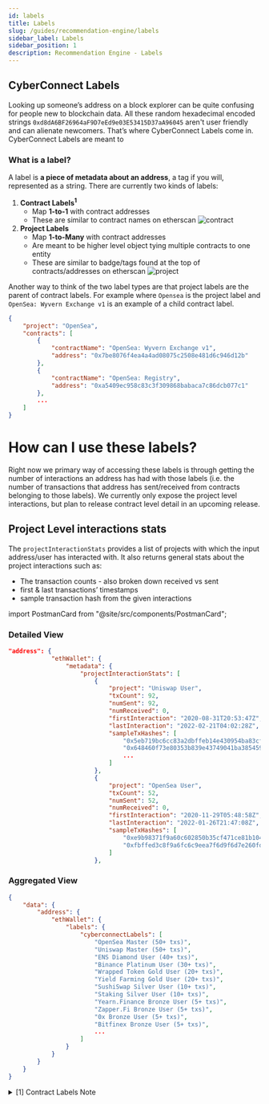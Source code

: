 ```yaml
---
id: labels
title: Labels
slug: /guides/recommendation-engine/labels
sidebar_label: Labels
sidebar_position: 1
description: Recommendation Engine - Labels
---
```


## CyberConnect Labels

Looking up someone’s address on a block explorer can be quite confusing for people new to blockchain data. All these random hexadecimal encoded strings `0xd8dA6BF26964aF9D7eEd9e03E53415D37aA96045` aren't user friendly and can alienate newcomers. That’s where CyberConnect Labels come in. CyberConnect Labels are meant to 

### What is a label?

A label is **a piece of metadata about an address**, a tag if you will, represented as a string. There are currently two kinds of labels:

1. **Contract Labels<sup>1</sup>**
   - Map **1-to-1** with contract addresses
   - These are similar to contract names on etherscan
   ![contract](/img/v2/contract-labels-comparison.png)
2. **Project Labels**
   - Map **1-to-Many** with contract addresses
   - Are meant to be higher level object tying multiple contracts to one entity
   - These are similar to badge/tags found at the top of contracts/addresses on etherscan
    ![project](/img/v2/project-labels-comparison.png)



Another way to think of the two label types are that project labels are the parent of contract labels. For example where `Opensea` is the project label and `OpenSea: Wyvern Exchange v1` is an example of a child contract label.

```json
{
    "project": "OpenSea",
    "contracts": [
        {
            "contractName": "OpenSea: Wyvern Exchange v1",
            "address": "0x7be8076f4ea4a4ad08075c2508e481d6c946d12b"
        },
        {
            "contractName": "OpenSea: Registry",
            "address": "0xa5409ec958c83c3f309868babaca7c86dcb077c1"
        },
        ...
    ]
}
```

# How can I use these labels?
Right now we primary way of accessing these labels is through getting the number of interactions an address has had with those labels (i.e. the number of transactions that address has sent/received from contracts belonging to those labels). We currently only expose the project level interactions, but plan to release contract level detail in an upcoming release. 

## Project Level interactions stats

The `projectInteractionStats` provides a list of projects with which the input address/user has interacted with. It also returns general stats about the project interactions such as:

-   The transaction counts - also broken down received vs sent
-   first & last transactions’ timestamps
-   sample transaction hash from the given interactions

import PostmanCard from "@site/src/components/PostmanCard";

### Detailed View 
<PostmanCard 
  queryURL="https://www.postman.com/cyberconnect-v2/workspace/cyberconnect-v2/request/20133006-f8948b6d-4c42-448b-bc0a-65ee75815847"
  exampleURL="https://www.postman.com/cyberconnect-v2/workspace/cyberconnect-v2/example/20133006-9a0f9ff3-2fb4-4086-819b-e115f09e7a48"
/>

```json
"address": {
            "ethWallet": {
                "metadata": {
                    "projectInteractionStats": [
                        {
                            "project": "Uniswap User",
                            "txCount": 92,
                            "numSent": 92,
                            "numReceived": 0,
                            "firstInteraction": "2020-08-31T20:53:47Z",
                            "lastInteraction": "2022-02-21T04:02:28Z",
                            "sampleTxHashes": [
                                "0x5eb719bc6cc83a2dbffeb14e430954ba83cfed7f6558167da5d1a08bdea86e3b",
                                "0x648460f73e80353b839e43749041ba38545906d5669d1e943c436d70044309c3",
                                ...
                            ]
                        },
                        {
                            "project": "OpenSea User",
                            "txCount": 52,
                            "numSent": 52,
                            "numReceived": 0,
                            "firstInteraction": "2020-11-29T05:48:58Z",
                            "lastInteraction": "2022-01-26T21:47:08Z",
                            "sampleTxHashes": [
                                "0xe9b98371f9a60c602850b35cf471ce81b104a0ad4d6f9bbad45894eac4f2b0d1",
                                "0xfbffed3c8f9a6fc6c9eea7f6d9f6d7e260fd4b3745652d1471dba1555a713cf0"
                            ]
                        },
```

### Aggregated View 

<PostmanCard 
  queryURL="https://www.postman.com/cyberconnect-v2/workspace/cyberconnect-v2/request/20133006-0483574a-f11c-4053-9fd7-daa4f11cda78"
  exampleURL="https://www.postman.com/cyberconnect-v2/workspace/cyberconnect-v2/example/20133006-92cb285d-2e04-4ea8-9f20-0da2a7cf3a9d"
/>

```json
{
    "data": {
        "address": {
            "ethWallet": {
                "labels": {
                    "cyberconnectLabels": [
                        "OpenSea Master (50+ txs)",
                        "Uniswap Master (50+ txs)",
                        "ENS Diamond User (40+ txs)",
                        "Binance Platinum User (30+ txs)",
                        "Wrapped Token Gold User (20+ txs)",
                        "Yield Farming Gold User (20+ txs)",
                        "SushiSwap Silver User (10+ txs)",
                        "Staking Silver User (10+ txs)",
                        "Yearn.Finance Bronze User (5+ txs)",
                        "Zapper.Fi Bronze User (5+ txs)",
                        "0x Bronze User (5+ txs)",
                        "Bitfinex Bronze User (5+ txs)",
                        ...
                    ]
                }
            }
        }
    }
}
```


<details>
    <summary>
    [1] Contract Labels Note
    </summary>
    <div>
    We currently only expose project level details. The mapping between contract->projects is not publicly available. If you'd like to get access to this mapping please reach out at nazih.kalo@cyberconnect.me or submit feedback using https://9txmc3wk3bc.typeform.com/to/Oapbu1SX and let us know what are your thoughts!
    </div>
</details>